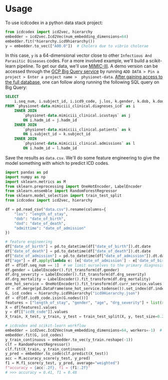 # Usage

To use icdcodex in a python data stack project:

```python
from icdcodex import icd2vec, hierarchy
embedder = icd2vec.Icd2Vec(num_embedding_dimensions=64)
embedder.fit(*hierarchy.icd9hierarchy())
y = embedder.to_vec(["A00.0"])  # Cholera due to vibrio cholerae
```

In this case, `y` is a 64-dimensional vector close to other `Infectious And Parasitic Diseases` codes. For a more involved example, we'll build a scikit-learn pipeline. To get our data, we'll use [MIMIC-III](https://mimic.physionet.org/gettingstarted/demo/). A demo version can be accessed through the [GCP Big Query service](https://cloud.google.com/bigquery/) by running `ADD DATA > Pin a project > Enter a project name > 
physionet-data`. [After gaining access to the full database](https://mimic.physionet.org/gettingstarted/access/), one can follow along running the following SQL query on Big Query:

```sql
SELECT
    i.seq_num, i.subject_id, i.icd9_code, j.los, k.gender, k.dob, k.dod, l.admittime
FROM `physionet-data.mimiciii_clinical.diagnoses_icd` as i
    INNER JOIN
        `physionet-data.mimiciii_clinical.icustays` as j
        ON i.hadm_id = j.hadm_id
    INNER JOIN
        `physionet-data.mimiciii_clinical.patients` as k
        ON i.subject_id = k.subject_id
    INNER JOIN
        `physionet-data.mimiciii_clinical.admissions` as l
        ON i.hadm_id = l.hadm_id
```

Save the results as `data.csv`. We'll do some feature engineering to give the model something with which to predict ICD codes.

```python
import pandas as pd
import numpy as np
import sklearn.metrics as M
from sklearn.preprocessing import OneHotEncoder, LabelEncoder
from sklearn.ensemble import RandomForestRegressor
from sklearn.model_selection import train_test_split
from icdcodex import icd2vec, hierarchy

df = pd.read_csv("data.csv").rename(columns={
    "los": "length_of_stay",
    "dob": "date_of_birth",
    "dod": "date_of_death",
    "admittime": "date_of_admission"
})

# feature engineering
df["date_of_birth"] = pd.to_datetime(df["date_of_birth"]).dt.date
df["date_of_death"] = pd.to_datetime(df["date_of_death"]).dt.date
df["date_of_admission"] = pd.to_datetime(df["date_of_admission"]).dt.date
df["age"] = df.apply(lambda e: (e['date_of_admission'] - e['date_of_birth']).days/365, axis=1)
df = df[df.seq_num == 1]  # we limit ourselves to the primary diagnosis code for simplicity
df.gender = LabelEncoder().fit_transform(df.gender)
df.drg_severity = LabelEncoder().fit_transform(df.drg_severity)
df.drg_mortality = LabelEncoder().fit_transform(df.drg_mortality)
one_hot_service = OneHotEncoder().fit_transform(df.curr_service.values.reshape(-1,1))
df = df.merge(pd.DataFrame(one_hot_service.todense()).set_index(df.index), left_index=True, right_index=True)
G, icd_codes = hierarchy.icd9hierarchy("icd9Hierarchy.json")
df = df[df.icd9_code.isin(G.nodes())]
features = ["length_of_stay", "gender", "age", "drg_severity"] + list(range(17))
X = df[features].values
y = df[["icd9_code"]].values
X_train, X_test, y_train, y_test = train_test_split(X, y, test_size=0.2, random_state=42)

# icdcodex and scikit-learn workflow
embedder = icd2vec.Icd2Vec(num_embedding_dimensions=64, workers=-1)  # workers=-1 parallelizes the node2vec algorithm
embedder.fit(G, icd_codes)
y_train_continuous = embedder.to_vec(y_train.reshape(-1))
clf = RandomForestRegressor()
clf.fit(X_train, y_train_continuous)
y_pred = embedder.to_code(clf.predict(X_test))
acc = M.accuracy_score(y_test, y_pred)
f1 = M.f1_score(y_test, y_pred, average="weighted")
f"accuracy = {acc:.2f}, f1 = {f1:.2f}"
# >>> accuracy = 0.41, f1 = 0.48
```